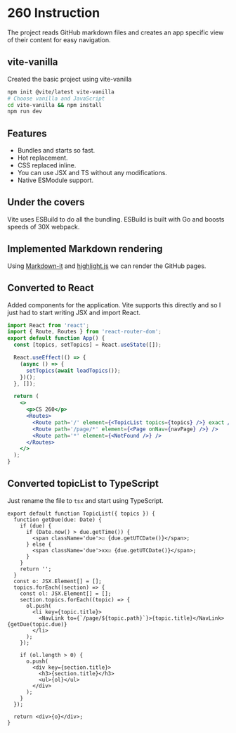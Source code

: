 # 260 Instruction

The project reads GitHub markdown files and creates an app specific view of their content for easy navigation.

## vite-vanilla

Created the basic project using vite-vanilla

```sh
npm init @vite/latest vite-vanilla
# Choose vanilla and JavaScript
cd vite-vanilla && npm install
npm run dev
```

## Features

- Bundles and starts so fast.
- Hot replacement.
- CSS replaced inline.
- You can use JSX and TS without any modifications.
- Native ESModule support.

## Under the covers

Vite uses ESBuild to do all the bundling. ESBuild is built with Go and boosts speeds of 30X webpack.

## Implemented Markdown rendering

Using [Markdown-it](https://github.com/markdown-it/markdown-it) and [highlight.js](https://highlightjs.org/) we can render the GitHub pages.

## Converted to React

Added components for the application. Vite supports this directly and so I just had to start writing JSX and import React.

```jsx
import React from 'react';
import { Route, Routes } from 'react-router-dom';
export default function App() {
  const [topics, setTopics] = React.useState([]);

  React.useEffect(() => {
    (async () => {
      setTopics(await loadTopics());
    })();
  }, []);

  return (
    <>
      <p>CS 260</p>
      <Routes>
        <Route path='/' element={<TopicList topics={topics} />} exact />
        <Route path='/page/*' element={<Page onNav={navPage} />} />
        <Route path='*' element={<NotFound />} />
      </Routes>
    </>
  );
}
```

## Converted topicList to TypeScript

Just rename the file to `tsx` and start using TypeScript.

```tsx
export default function TopicList({ topics }) {
  function getDue(due: Date) {
    if (due) {
      if (Date.now() > due.getTime()) {
        <span className='due'>☑ {due.getUTCDate()}</span>;
      } else {
        <span className='due'>xx☑ {due.getUTCDate()}</span>;
      }
    }
    return '';
  }
  const o: JSX.Element[] = [];
  topics.forEach((section) => {
    const ol: JSX.Element[] = [];
    section.topics.forEach((topic) => {
      ol.push(
        <li key={topic.title}>
          <NavLink to={`/page/${topic.path}`}>{topic.title}</NavLink> {getDue(topic.due)}
        </li>
      );
    });

    if (ol.length > 0) {
      o.push(
        <div key={section.title}>
          <h3>{section.title}</h3>
          <ul>{ol}</ul>
        </div>
      );
    }
  });

  return <div>{o}</div>;
}
```
